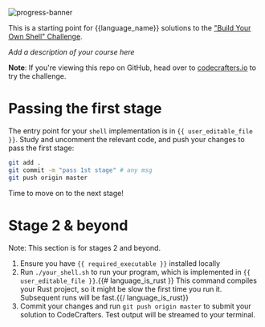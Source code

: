 ![progress-banner](https://codecrafters.io/landing/images/default_progress_banners/shell.png)

This is a starting point for {{language_name}} solutions to the
["Build Your Own Shell" Challenge](https://app.codecrafters.io/courses/shell/overview).

_Add a description of your course here_

**Note**: If you're viewing this repo on GitHub, head over to [codecrafters.io](https://codecrafters.io) to try the challenge.

# Passing the first stage

The entry point for your `shell` implementation is in `{{ user_editable_file }}`. Study and uncomment the relevant code, and
push your changes to pass the first stage:

``` sh
git add .
git commit -m "pass 1st stage" # any msg
git push origin master
```

Time to move on to the next stage!

# Stage 2 & beyond

Note: This section is for stages 2 and beyond.

1. Ensure you have `{{ required_executable }}` installed locally
1. Run `./your_shell.sh` to run your program, which is implemented in
   `{{ user_editable_file }}`.{{# language_is_rust }} This command compiles your
   Rust project, so it might be slow the first time you run it. Subsequent runs
   will be fast.{{/ language_is_rust}}
1. Commit your changes and run `git push origin master` to submit your solution
   to CodeCrafters. Test output will be streamed to your terminal.

